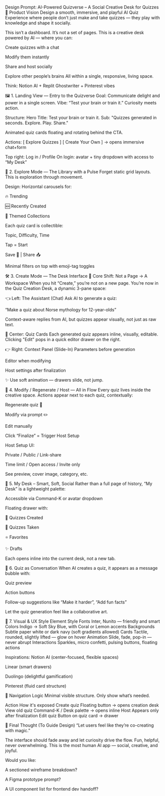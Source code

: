 Design Prompt: AI-Powered Quizverse – A Social Creative Desk for Quizzes
🧭 Product Vision
Design a smooth, immersive, and playful AI Quiz Experience where people don’t just make and take quizzes — they play with knowledge and shape it socially.

This isn’t a dashboard. It’s not a set of pages.
This is a creative desk powered by AI — where you can:

Create quizzes with a chat

Modify them instantly

Share and host socially

Explore other people’s brains
All within a single, responsive, living space.

Think: Notion AI + Replit Ghostwriter + Pinterest vibes

🖼️ 1. Landing View — Entry to the Quizverse
Goal: Communicate delight and power in a single screen.
Vibe: “Test your brain or train it.” Curiosity meets action.

Structure:
Hero Title:
Test your brain or train it.
Sub: "Quizzes generated in seconds. Explore. Play. Share."

Animated quiz cards floating and rotating behind the CTA.

Actions:
[ Explore Quizzes ]
[ Create Your Own ] → opens immersive chat+form

Top right: Log in / Profile
On login: avatar + tiny dropdown with access to “My Desk”

🧪 2. Explore Mode — The Library with a Pulse
Forget static grid layouts. This is exploration through movement.

Design:
Horizontal carousels for:

🔥 Trending

🆕 Recently Created

🎯 Themed Collections

Each quiz card is collectible:

Topic, Difficulty, Time

Tap = Start

Save 💾 | Share 📤

Minimal filters on top with emoji-tag toggles

🛠️ 3. Create Mode — The Desk Interface
🎯 Core Shift: Not a Page → A Workspace
When you hit “Create,” you’re not on a new page.
You’re now in the Quiz Creation Desk, a dynamic 3-pane space:

👈 Left: The Assistant (Chat)
Ask AI to generate a quiz:

“Make a quiz about Norse mythology for 12-year-olds”

Context-aware replies from AI, but quizzes appear visually, not just as raw text.

🧩 Center: Quiz Cards
Each generated quiz appears inline, visually, editable.
Clicking "Edit" pops in a quick editor drawer on the right.

👉 Right: Context Panel (Slide-In)
Parameters before generation

Editor when modifying

Host settings after finalization

✨ Use soft animation — drawers slide, not jump.

🤖 4. Modify / Regenerate / Host — All in Flow
Every quiz lives inside the creative space.
Actions appear next to each quiz, contextually:

Regenerate quiz 🔁

Modify via prompt ✏️

Edit manually

Click “Finalize” = Trigger Host Setup

Host Setup UI:

Private / Public / Link-share

Time limit / Open access / Invite only

See preview, cover image, category, etc.

📁 5. My Desk – Smart, Soft, Social
Rather than a full page of history, “My Desk” is a lightweight palette:

Accessible via Command-K or avatar dropdown

Floating drawer with:

📜 Quizzes Created

🧠 Quizzes Taken

⭐ Favorites

✨ Drafts

Each opens inline into the current desk, not a new tab.

💬 6. Quiz as Conversation
When AI creates a quiz, it appears as a message bubble with:

Quiz preview

Action buttons

Follow-up suggestions like “Make it harder”, “Add fun facts”

Let the quiz generation feel like a collaborative art.

🌈 7. Visual & UX Style
Element	Style
Fonts	Inter, Nunito — friendly and smart
Colors	Indigo → Soft Sky Blue, with Coral or Lemon accents
Backgrounds	Subtle paper white or dark navy (soft gradients allowed)
Cards	Tactile, rounded, slightly lifted — glow on hover
Animation	Slide, fade, pop-in — never abrupt
Interactions	Sparkles, micro confetti, pulsing buttons, floating actions

Inspirations:
Notion AI (center-focused, flexible spaces)

Linear (smart drawers)

Duolingo (delightful gamification)

Pinterest (fluid card structure)

🧭 Navigation Logic
Minimal visible structure. Only show what’s needed.

Action	How it's exposed
Create quiz	Floating button → opens creation desk
View old quiz	Command-K / Desk palette → opens inline
Host	Appears only after finalization
Edit quiz	Button on quiz card → drawer

🧠 Final Thought (To Guide Design)
“Let users feel like they’re co-creating with magic.”

The interface should fade away and let curiosity drive the flow.
Fun, helpful, never overwhelming. This is the most human AI app — social, creative, and joyful.

Would you like:

A sectioned wireframe breakdown?

A Figma prototype prompt?

A UI component list for frontend dev handoff?